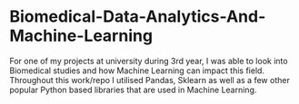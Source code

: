 # Biomedical-Data-Analytics-And-Machine-Learning
For one of my projects at university during 3rd year, I was able to look into Biomedical studies and how Machine Learning can impact this field. 
Throughout this work/repo I utilised Pandas, Sklearn as well as a few other popular Python based libraries that are used in Machine Learning.
